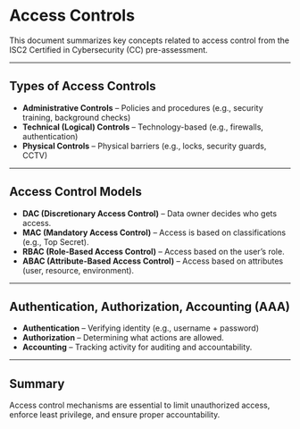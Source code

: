 # Access Controls

This document summarizes key concepts related to access control from the ISC2 Certified in Cybersecurity (CC) pre-assessment.

---

## Types of Access Controls

- **Administrative Controls** – Policies and procedures (e.g., security training, background checks)
- **Technical (Logical) Controls** – Technology-based (e.g., firewalls, authentication)
- **Physical Controls** – Physical barriers (e.g., locks, security guards, CCTV)

---

## Access Control Models

- **DAC (Discretionary Access Control)** – Data owner decides who gets access.
- **MAC (Mandatory Access Control)** – Access is based on classifications (e.g., Top Secret).
- **RBAC (Role-Based Access Control)** – Access based on the user’s role.
- **ABAC (Attribute-Based Access Control)** – Access based on attributes (user, resource, environment).

---

## Authentication, Authorization, Accounting (AAA)

- **Authentication** – Verifying identity (e.g., username + password)
- **Authorization** – Determining what actions are allowed.
- **Accounting** – Tracking activity for auditing and accountability.

---

## Summary

Access control mechanisms are essential to limit unauthorized access, enforce least privilege, and ensure proper accountability.
